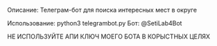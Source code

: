 Описание:
Телеграм-бот для поиска интересных мест в округе

Использование:
python3 telegrambot.py
Бот: @SetiLab4Bot

НЕ ИСПОЛЬЗУЙТЕ АПИ КЛЮЧ МОЕГО БОТА В КОРЫСТНЫХ ЦЕЛЯХ
